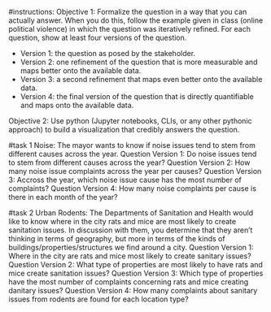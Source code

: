 #instructions:
Objective 1: Formalize the question in a way that you can actually answer. When you do this, follow the example given in class (online political violence) in which the question was iteratively refined. For each question, show at least four versions of the question. 
- Version 1: the question as posed by the stakeholder. 
- Version 2: one refinement of the question that is more measurable and maps better onto the available data. 
- Version 3: a second refinement that maps even better onto the available data. 
- Version 4: the final version of the question that is directly quantifiable and maps onto the available data. 

Objective 2: Use python (Jupyter notebooks, CLIs, or any other pythonic approach) to build a visualization that credibly answers the question.


#task 1 
Noise: The mayor wants to know if noise issues tend to stem from different causes across the year.
Question Version 1: Do noise issues tend to stem from different causes across the year?
Question Version 2: How many noise issue complaints across the year per causes?
Question Version 3: Accross the year, which noise issue cause has the most number of complaints?
Question Version 4: How many noise complaints per cause is there in each month of the year?


#task 2
Urban Rodents: The Departments of Sanitation and Health would like to know where in the city rats and mice are most likely to create sanitation issues. In discussion with them, you determine that they aren’t thinking in terms of geography, but more in terms of the kinds of buildings/properties/structures we find around a city.
Question Version 1: Where in the city are rats and mice most likely to create sanitary issues?
Question Version 2: What type of properties are most likely to have rats and mice create sanitation issues?
Question Version 3: Which type of properties have the most number of complaints concerning rats and mice creating danitary issues?
Question Version 4: How many complaints about sanitary issues from rodents are found for each location type?
